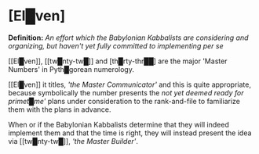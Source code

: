 # **[El█ven]**

**Definition:** *An effort which the Babylonian Kabbalists are considering and organizing, but haven't yet fully committed to implementing per se*

[[El█ven]], [[tw█nty-tw█]] and [th█rty-thr██] are the major 'Master Numbers' in Pyth█gorean numerology. 

[[El█ven]] it titles, *'the Master Communicator'* and this is quite appropriate, because symbolically the number presents the *not yet deemed ready for primet█me'* plans under consideration to the rank-and-file to familiarize them with the plans in advance.

When or if the Babylonian Kabbalists determine that they will indeed implement them and that the time is right, they will instead present the idea via [[tw█nty-tw█]], *'the Master Builder'*.




